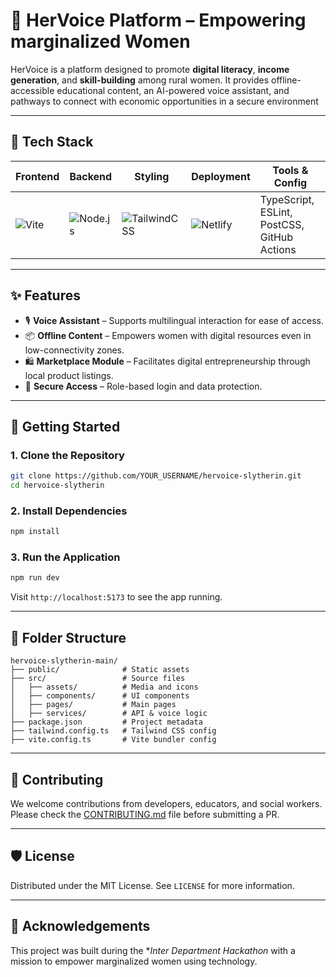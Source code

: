 # 💬 HerVoice Platform – Empowering marginalized Women

HerVoice is a platform designed to promote **digital literacy**, **income generation**, and **skill-building** among rural women. It provides offline-accessible educational content, an AI-powered voice assistant, and pathways to connect with economic opportunities in a secure environment

---

## 🧰 Tech Stack

| Frontend        | Backend       | Styling         | Deployment   | Tools & Config   |
|----------------|---------------|-----------------|--------------|------------------|
| ![Vite](https://img.shields.io/badge/Vite-563D7C?style=flat-square&logo=vite&logoColor=white) | ![Node.js](https://img.shields.io/badge/Node.js-339933?style=flat-square&logo=node.js&logoColor=white) | ![TailwindCSS](https://img.shields.io/badge/TailwindCSS-06B6D4?style=flat-square&logo=tailwind-css&logoColor=white) | ![Netlify](https://img.shields.io/badge/Netlify-00C7B7?style=flat-square&logo=netlify&logoColor=white) | TypeScript, ESLint, PostCSS, GitHub Actions |

---

## ✨ Features

- 🎙️ **Voice Assistant** – Supports multilingual interaction for ease of access.
- 📦 **Offline Content** – Empowers women with digital resources even in low-connectivity zones.
- 🛍️ **Marketplace Module** – Facilitates digital entrepreneurship through local product listings.
- 🔐 **Secure Access** – Role-based login and data protection.

---

## 🚀 Getting Started

### 1. Clone the Repository

```bash
git clone https://github.com/YOUR_USERNAME/hervoice-slytherin.git
cd hervoice-slytherin
```

### 2. Install Dependencies

```bash
npm install
```

### 3. Run the Application

```bash
npm run dev
```

Visit `http://localhost:5173` to see the app running.

---

## 📁 Folder Structure

```
hervoice-slytherin-main/
├── public/              # Static assets
├── src/                 # Source files
│   ├── assets/          # Media and icons
│   ├── components/      # UI components
│   ├── pages/           # Main pages
│   ├── services/        # API & voice logic
├── package.json         # Project metadata
├── tailwind.config.ts   # Tailwind CSS config
├── vite.config.ts       # Vite bundler config
```

---

## 🤝 Contributing

We welcome contributions from developers, educators, and social workers. Please check the [CONTRIBUTING.md](CONTRIBUTING.md) file before submitting a PR.

---

## 🛡️ License

Distributed under the MIT License. See `LICENSE` for more information.

---

## 🙏 Acknowledgements

This project was built during the **Inter Department Hackathon* with a mission to empower marginalized women using technology. 

